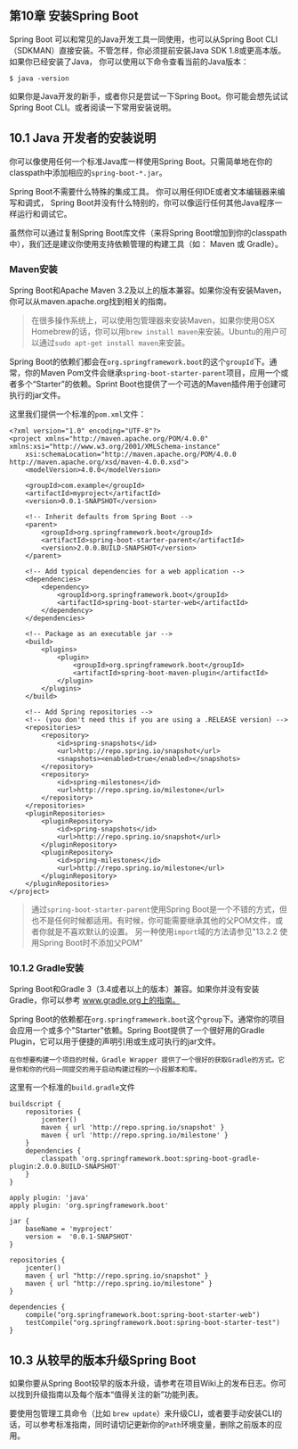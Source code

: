 ## 第10章 安装Spring Boot

Spring Boot 可以和常见的Java开发工具一同使用，也可以从Spring Boot CLI（SDKMAN）直接安装。不管怎样，你必须提前安装Java SDK 1.8或更高本版。 如果你已经安装了Java， 你可以使用以下命令查看当前的Java版本：

```
$ java -version
```

如果你是Java开发的新手，或者你只是尝试一下Spring Boot。你可能会想先试试Spring Boot CLI。或者阅读一下常用安装说明。

## 10.1 Java 开发者的安装说明

你可以像使用任何一个标准Java库一样使用Spring Boot。只需简单地在你的classpath中添加相应的`spring-boot-*.jar`。

Spring Boot不需要什么特殊的集成工具。 你可以用任何IDE或者文本编辑器来编写和调式， Spring Boot并没有什么特别的，你可以像运行任何其他Java程序一样运行和调试它。

虽然你可以通过复制Spring Boot库文件（来将Spring Boot增加到你的classpath中），我们还是建议你使用支持依赖管理的构建工具（如： Maven 或 Gradle）。

### Maven安装
Spring Boot和Apache Maven 3.2及以上的版本兼容。如果你没有安装Maven，你可以从maven.apache.org找到相关的指南。


> 在很多操作系统上，可以使用包管理器来安装Maven，如果你使用OSX Homebrew的话，你可以用`brew install maven`来安装。Ubuntu的用户可以通过`sudo apt-get install maven`来安装。

Spring Boot的依赖们都会在`org.springframework.boot`的这个`groupId`下。通常，你的Maven Pom文件会继承`spring-boot-starter-parent`项目，应用一个或者多个“Starter”的依赖。Sprint Boot也提供了一个可选的Maven插件用于创建可执行的jar文件。

这里我们提供一个标准的`pom.xml`文件：

```
<?xml version="1.0" encoding="UTF-8"?>
<project xmlns="http://maven.apache.org/POM/4.0.0" xmlns:xsi="http://www.w3.org/2001/XMLSchema-instance"
    xsi:schemaLocation="http://maven.apache.org/POM/4.0.0 http://maven.apache.org/xsd/maven-4.0.0.xsd">
    <modelVersion>4.0.0</modelVersion>

    <groupId>com.example</groupId>
    <artifactId>myproject</artifactId>
    <version>0.0.1-SNAPSHOT</version>

    <!-- Inherit defaults from Spring Boot -->
    <parent>
        <groupId>org.springframework.boot</groupId>
        <artifactId>spring-boot-starter-parent</artifactId>
        <version>2.0.0.BUILD-SNAPSHOT</version>
    </parent>

    <!-- Add typical dependencies for a web application -->
    <dependencies>
        <dependency>
            <groupId>org.springframework.boot</groupId>
            <artifactId>spring-boot-starter-web</artifactId>
        </dependency>
    </dependencies>

    <!-- Package as an executable jar -->
    <build>
        <plugins>
            <plugin>
                <groupId>org.springframework.boot</groupId>
                <artifactId>spring-boot-maven-plugin</artifactId>
            </plugin>
        </plugins>
    </build>

    <!-- Add Spring repositories -->
    <!-- (you don't need this if you are using a .RELEASE version) -->
    <repositories>
        <repository>
            <id>spring-snapshots</id>
            <url>http://repo.spring.io/snapshot</url>
            <snapshots><enabled>true</enabled></snapshots>
        </repository>
        <repository>
            <id>spring-milestones</id>
            <url>http://repo.spring.io/milestone</url>
        </repository>
    </repositories>
    <pluginRepositories>
        <pluginRepository>
            <id>spring-snapshots</id>
            <url>http://repo.spring.io/snapshot</url>
        </pluginRepository>
        <pluginRepository>
            <id>spring-milestones</id>
            <url>http://repo.spring.io/milestone</url>
        </pluginRepository>
    </pluginRepositories>
</project>
```

> 通过`spring-boot-starter-parent`使用Spring Boot是一个不错的方式，但也不是任何时候都适用。有时候，你可能需要继承其他的父POM文件，或者你就是不喜欢默认的设置。 另一种使用`import`域的方法请参见"13.2.2 使用Spring Boot时不添加父POM"

### 10.1.2 Gradle安装
Spring Boot和Gradle 3（3.4或者以上的版本）兼容。如果你并没有安装Gradle，你可以参考 www.gradle.org上的指南。

Spring Boot的依赖都在`org.springframework.boot`这个`group`下。通常你的项目会应用一个或多个"Starter"依赖。Spring Boot提供了一个很好用的Gradle Plugin，它可以用于便捷的声明引用或生成可执行的jar文件。

```
在你想要构建一个项目的时候，Gradle Wrapper 提供了一个很好的获取Gradle的方式。它是你和你的代码一同提交的用于启动构建过程的一小段脚本和库。
```

这里有一个标准的`build.gradle`文件

```
buildscript {
    repositories {
        jcenter()
        maven { url 'http://repo.spring.io/snapshot' }
        maven { url 'http://repo.spring.io/milestone' }
    }
    dependencies {
        classpath 'org.springframework.boot:spring-boot-gradle-plugin:2.0.0.BUILD-SNAPSHOT'
    }
}

apply plugin: 'java'
apply plugin: 'org.springframework.boot'

jar {
    baseName = 'myproject'
    version =  '0.0.1-SNAPSHOT'
}

repositories {
    jcenter()
    maven { url "http://repo.spring.io/snapshot" }
    maven { url "http://repo.spring.io/milestone" }
}

dependencies {
    compile("org.springframework.boot:spring-boot-starter-web")
    testCompile("org.springframework.boot:spring-boot-starter-test")
}
```

## 10.3 从较早的版本升级Spring Boot
如果你要从Spring Boot较早的版本升级，请参考在项目Wiki上的发布日志。你可以找到升级指南以及每个版本“值得关注的新”功能列表。

要使用包管理工具命令（比如 `brew update`）来升级CLI，或者要手动安装CLI的话，可以参考标准指南，同时请切记更新你的`Path`环境变量，删除之前版本的应用。
